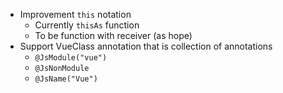 - Improvement `this` notation
    - Currently `thisAs` function
    - To be function with receiver (as hope)
- Support VueClass annotation that is collection of annotations
    - `@JsModule("vue")`
    - `@JsNonModule`
    - `@JsName("Vue")`